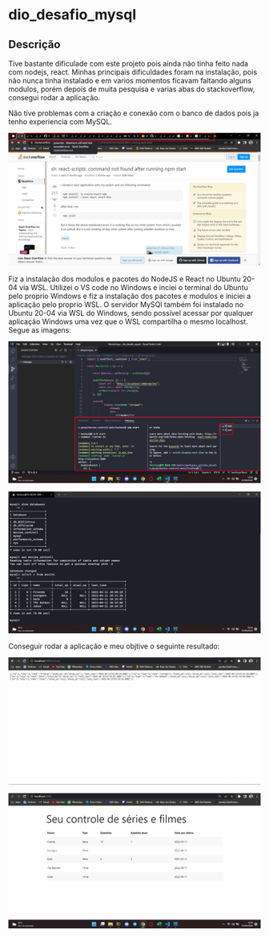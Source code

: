 # dio_desafio_mysql

## Descrição

Tive bastante dificulade com este projeto pois ainda não tinha feito nada com nodejs, react. Minhas principais dificuldades foram na instalação, pois não nunca tinha instalado e em varios momentos ficavam faltando alguns modulos, porém depois de muita pesquisa e varias abas do stackoverflow, consegui rodar a aplicação.

Não tive problemas com a criação e conexão com o banco de dados pois ja tenho experiencia com MySQL.

![Pesquisas feitas para ponseguir rodar a aplicação](pesquisas.jpg)

Fiz a instalação dos modulos e pacotes do NodeJS e React no Ubuntu 20-04 via WSL. Utilizei o VS code no Windows e inciei o terminal do Ubuntu pelo proprio Windows e fiz a instalação dos pacotes e modulos e iniciei a aplicação pelo proprio WSL. O servidor MySQl também foi instalado no Ubuntu 20-04 via WSL do Windows, sendo possível acessar por qualquer aplicação Windows uma vez que o WSL compartilha o mesmo localhost. Segue as imagens:

![Aplicativo via WSL](AplicativoWSL.jpg)

![MySQL via WSL](MysqlWSL.jpg)

Conseguir rodar a aplicação e meu objtive o seguinte resultado:

![Backend](backend.jpg)

![Frontend](frontend.jpg)
